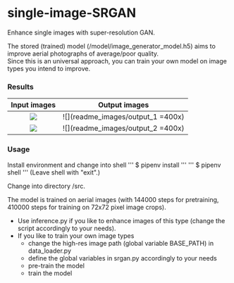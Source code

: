 # single-image-SRGAN
Enhance single images with super-resolution GAN.

The stored (trained) model (/model/image_generator_model.h5) aims to improve aerial photographs of average/poor quality.    
Since this is an universal approach, you can train your own model on image types you intend to improve.

### Results
Input images             |  Output images
:-------------------------:|:-------------------------:
![](readme_images/input_1)  |  ![](readme_images/output_1 =400x)
![](readme_images/input_2)  |  ![](readme_images/output_2 =400x)


### Usage
Install environment and change into shell
'''
$ pipenv install
'''
'''
$ pipenv shell
'''
(Leave shell with "exit".)    

Change into directory /src.    

The model is trained on aerial images (with 144000 steps for pretraining, 410000 steps for training on 72x72 pixel image crops). 

- Use inference.py if you like to enhance images of this type (change the script accordingly to your needs).
- If you like to train your own image types
    - change the high-res image path (global variable BASE_PATH) in data_loader.py
    - define the global variables in srgan.py accordingly to your needs
    - pre-train the model
    - train the model

